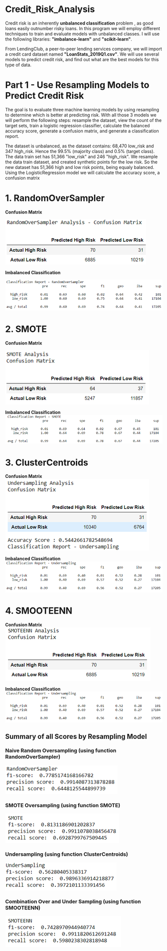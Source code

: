 # Credit_Risk_Analysis

Credit risk is an inherently __unbalanced classification__ problem , as good loans easily outnumber risky loans.  In this program we will employ different techniques to train and evaluate models with unbalanced classes.  I will use the following libraries:  **"imbalance-learn"** and **"scikit-learn"**.

From LendingClub, a peer-to-peer lending services company, we will import a credit card dataset named __"LoanStats_2019Q1.csv"__.  We will use several models to predict credit risk, and find out what are the best models for this type of data.

# Part 1 - Use Resampling Models to Predict Credit Risk

The goal is to evaluate three machine learning models by using resampling to determine which is better at predicting risk.  With all those 3 models we will perform the following steps: resample the dataset, view the count of the target sets, train a logistic regression classifier, calculate the balanced accuracy score, generate a confusion matrix, and generate a classification report.

The dataset is unbalanced, as the dataset contains: 68,470 low_risk and 347 high_risk.  Hence the 99.5% (majority class) and 0.5% (target class).
The data train set has 51,366 "low_risk" and 246 "high_risk".  We resample the data train dataset, and created synthetic points for the low risk.  So the new dataset has 51,366 high and low risk points, being equaly balanced.  Using the LogisticRegression model we will calculate the accuracy score, a confusion matrix

# 1. RandomOverSampler
**Confusion Matrix**

![image alt<](/Confusion_Matrix_RandomOverSampler.PNG)

**Imbalanced Classification**

![image alt <](/classification_report_RandomOverSampler.PNG)

# 2. SMOTE

**Confusion Matrix**

![image alt <](/Confusion_Matrix_SMOTE.PNG)

**Imbalanced Classification**
![image alt <](/classification_report_SMOTE.PNG)

# 3. ClusterCentroids

**Confusion Matrix**
![image alt <](/Confusion_Matrix_UnderSampling.PNG)

**Imbalanced Classification**
![image alt <](/classification_report_UnderSampling.PNG)

# 4. SMOOTEENN

**Confusion Matrix**
![image alt <](/Confusion_Matrix_SMOOTEEN.PNG)

**Imbalanced Classification**
![image alt <](/classification_report_UnderSampling.PNG)


## Summary of all Scores by Resampling Model

### Naive Random Oversampling (using function RandomOverSampler)
![image alt <](/scores_RandomOverSampler.PNG)

### SMOTE Oversampling (using function SMOTE)
![image alt <](/scores_SMOTE.PNG)

### Undersampling (using function ClusterCentroids)
![image alt <](/scores_UnderSampling.PNG)

### Combination Over and Under Sampling (using function SMOOTEENN)
![image alt <](/scores_SMOOTEEN.PNG)
